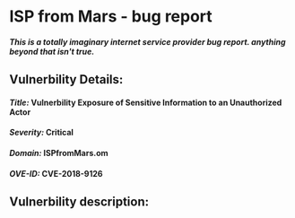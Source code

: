 # ISP from Mars - bug report
##### This is a totally imaginary internet service provider bug report. anything beyond that isn't true.


## Vulnerbility Details:
#### *Title:* Vulnerbility Exposure of Sensitive Information to an Unauthorized Actor
#### *Severity:* Critical
#### *Domain:* ISPfromMars.om
#### *OVE-ID:* CVE-2018-9126

## Vulnerbility description: 
